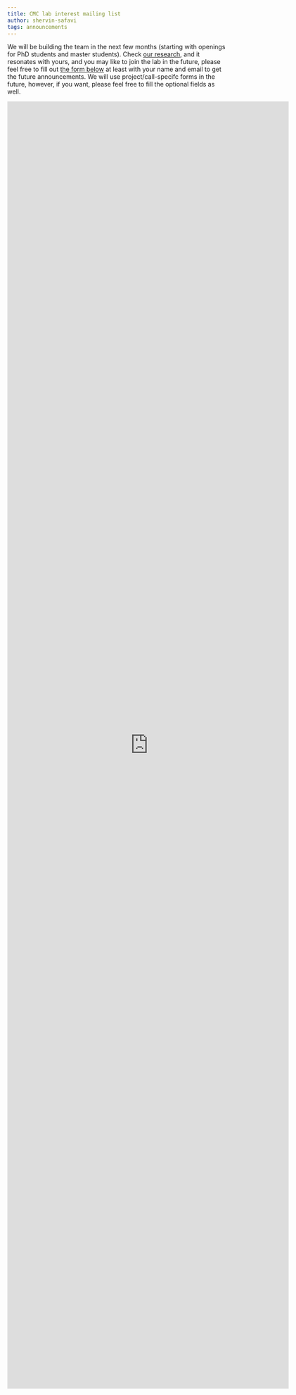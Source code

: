 ```yaml
---
title: CMC lab interest mailing list
author: shervin-safavi
tags: announcements
---
```


We will be building the team in the next few months (starting with openings for PhD students and master students). Check [our research](/research), and it resonates with yours, and you may like to join the lab in the future, please feel free to fill out [the form below](https://docs.google.com/forms/d/e/1FAIpQLSd8V5Mu8d-JwZXjs_Ck5toLl0IBg5pTpTrZs4A_QW-71pi13A/viewform?usp=sf_link) at least with your name and email to get the future announcements. We will use project/call-specifc forms in the future, however, if you want, please feel free to fill the optional fields as well.

<iframe src="https://docs.google.com/forms/d/e/1FAIpQLSd8V5Mu8d-JwZXjs_Ck5toLl0IBg5pTpTrZs4A_QW-71pi13A/viewform?embedded=true" width="640" height="2926" frameborder="0" marginheight="0" marginwidth="0">Loading…</iframe>

